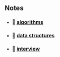 ## Notes

- ### :pizza: [algorithms](https://github.com/lpoql/Kindergarten/tree/main/src/algorithms)

- ### :candy: [data structures](https://github.com/lpoql/Kindergarten/tree/main/src/data-structures)

- ### :honey_pot: [interview](https://github.com/lpoql/Kindergarten/tree/main/src/interview)
